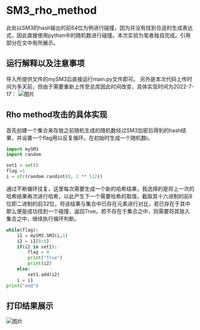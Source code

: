 # SM3_rho_method
此处以SM3的hash输出的前64位为例进行碰撞，因为并没有找到合适的生成表达式，因此直接使用python中的随机数进行碰撞。本次实验为笔者独自完成。引用部分在文中有所展示。

## 运行解释以及注意事项
导入所提供文件的mySM3后直接运行main.py文件即可。
另外是本次代码上传时间为多天前，但由于需要重新上传至总库因此时间改变，具体实现时间为2022-7-17： 
![图片](https://user-images.githubusercontent.com/105708747/181281111-924bfb71-5fa2-487a-a3e3-63b876589f6a.png)
## Rho method攻击的具体实现
首先创建一个集合来存放之前随机生成的随机数经过SM3加密后得到的hash结果，并设置一个flag用以反复循环。在初始时生成一个随机数i。
```python
import mySM3
import random

set1 = set()
flag =1
i = str(random.randint(0, 2 ** 512))
```
通过不断循环往复，这里每次需要生成一个新的哈希结果，我选择的是将上一次的哈希结果再次进行哈希，以此产生下一个需要哈希的取值，截取其十六进制的前8位即二进制的前32位，将该结果与集合中已存在元素进行对比，若已存在于其中那么便是成功找到一个碰撞，返回True。若不存在于集合之中，则需要将其放入集合之中，继续执行循环判断。
```python
while(flag):
    i1 = mySM3.SM3(i,1)
    i2 = i1[0:8]
    if(i2 in set1):
        flag = 0
        print("True")
        print(i2)
    else:
        set1.add(i2)
    i = i1
print("end")
```
## 打印结果展示
![图片](https://user-images.githubusercontent.com/105708747/181281530-6eb1ca6e-dd7f-41c1-a3ea-e98bfceae1b7.png)
